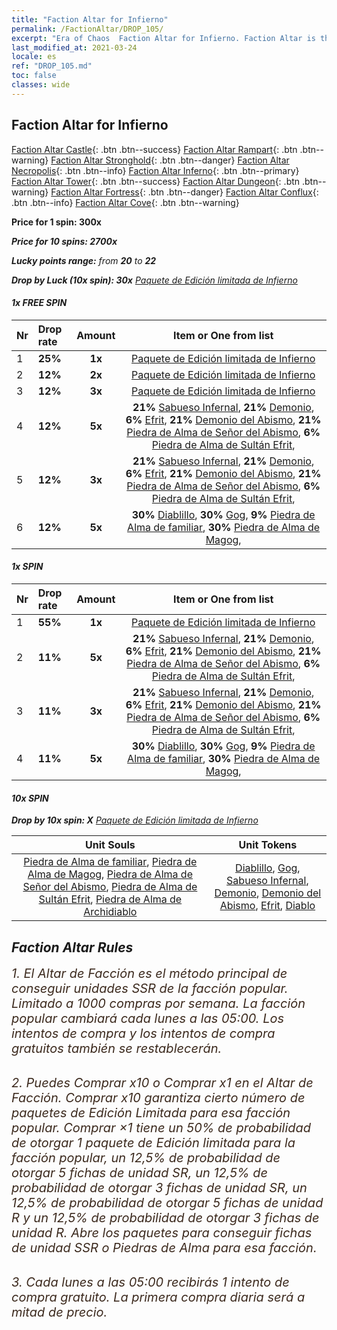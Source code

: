 ```yaml
---
title: "Faction Altar for Infierno"
permalink: /FactionAltar/DROP_105/
excerpt: "Era of Chaos  Faction Altar for Infierno. Faction Altar is the primary method for obtaining SSR units from the popular faction. Limited to 1,000 purchases each week. The popular faction changes at 05:00 every Monday. Purchase attempts and free purchase attempts will also reset then."
last_modified_at: 2021-03-24
locale: es
ref: "DROP_105.md"
toc: false
classes: wide
---
```


##  Faction Altar for **Infierno**

  [Faction Altar Castle](/es/FactionAltar/DROP_101/){: .btn .btn--success} [Faction Altar Rampart](/es/FactionAltar/DROP_102/){: .btn .btn--warning} [Faction Altar Stronghold](/es/FactionAltar/DROP_103/){: .btn .btn--danger} [Faction Altar Necropolis](/es/FactionAltar/DROP_104/){: .btn .btn--info} [Faction Altar Inferno](/es/FactionAltar/DROP_105/){: .btn .btn--primary} [Faction Altar Tower](/es/FactionAltar/DROP_106/){: .btn .btn--success} [Faction Altar Dungeon](/es/FactionAltar/DROP_107/){: .btn .btn--warning} [Faction Altar Fortress](/es/FactionAltar/DROP_108/){: .btn .btn--danger} [Faction Altar Conflux](/es/FactionAltar/DROP_109/){: .btn .btn--info} [Faction Altar Cove](/es/FactionAltar/DROP_112/){: .btn .btn--warning} 

  **Price for 1 spin: 300x** <i class="fas fa-gem"/>

  **Price for 10 spins: 2700x** <i class="fas fa-gem"/>

  **Lucky points range:** from **20** to **22**

  **Drop by Luck (10x spin): 30x** [Paquete de Edición limitada de Infierno](/es/Items/con_2104/)

####  1x FREE SPIN 

  |    Nr    |  Drop rate  |  Amount   |   Item or One from list  |
  |:---------|:------------|:---------:|:------------------------:|
  | 1 | **25%** | **1x** | [Paquete de Edición limitada de Infierno](/es/Items/con_2104/) |
  | 2 | **12%** | **2x** | [Paquete de Edición limitada de Infierno](/es/Items/con_2104/) |
  | 3 | **12%** | **3x** | [Paquete de Edición limitada de Infierno](/es/Items/con_2104/) |
  | 4 | **12%** | **5x** |  **21%** [Sabueso Infernal](/es/Items/unt_228/),  **21%** [Demonio](/es/Items/unt_229/),  **6%** [Efrit](/es/Items/unt_231/),  **21%** [Demonio del Abismo](/es/Items/unt_230/),  **21%** [Piedra de Alma de Señor del Abismo](/es/Items/unt_316/),  **6%** [Piedra de Alma de Sultán Efrit](/es/Items/unt_317/),  |
  | 5 | **12%** | **3x** |  **21%** [Sabueso Infernal](/es/Items/unt_228/),  **21%** [Demonio](/es/Items/unt_229/),  **6%** [Efrit](/es/Items/unt_231/),  **21%** [Demonio del Abismo](/es/Items/unt_230/),  **21%** [Piedra de Alma de Señor del Abismo](/es/Items/unt_316/),  **6%** [Piedra de Alma de Sultán Efrit](/es/Items/unt_317/),  |
  | 6 | **12%** | **5x** |  **30%** [Diablillo](/es/Items/unt_226/),  **30%** [Gog](/es/Items/unt_227/),  **9%** [Piedra de Alma de familiar](/es/Items/unt_313/),  **30%** [Piedra de Alma de Magog](/es/Items/unt_314/),  |


####  1x SPIN 

  |    Nr    |  Drop rate  |  Amount   |   Item or One from list  |
  |:---------|:------------|:---------:|:------------------------:|
  | 1 | **55%** | **1x** | [Paquete de Edición limitada de Infierno](/es/Items/con_2104/) |
  | 2 | **11%** | **5x** |  **21%** [Sabueso Infernal](/es/Items/unt_228/),  **21%** [Demonio](/es/Items/unt_229/),  **6%** [Efrit](/es/Items/unt_231/),  **21%** [Demonio del Abismo](/es/Items/unt_230/),  **21%** [Piedra de Alma de Señor del Abismo](/es/Items/unt_316/),  **6%** [Piedra de Alma de Sultán Efrit](/es/Items/unt_317/),  |
  | 3 | **11%** | **3x** |  **21%** [Sabueso Infernal](/es/Items/unt_228/),  **21%** [Demonio](/es/Items/unt_229/),  **6%** [Efrit](/es/Items/unt_231/),  **21%** [Demonio del Abismo](/es/Items/unt_230/),  **21%** [Piedra de Alma de Señor del Abismo](/es/Items/unt_316/),  **6%** [Piedra de Alma de Sultán Efrit](/es/Items/unt_317/),  |
  | 4 | **11%** | **5x** |  **30%** [Diablillo](/es/Items/unt_226/),  **30%** [Gog](/es/Items/unt_227/),  **9%** [Piedra de Alma de familiar](/es/Items/unt_313/),  **30%** [Piedra de Alma de Magog](/es/Items/unt_314/),  |


####  10x SPIN 

  **Drop by 10x spin: X** [Paquete de Edición limitada de Infierno](/es/Items/con_2104/)

  |    Unit Souls    |  Unit Tokens  |
  |:----------------:|:-------------:|
  | [Piedra de Alma de familiar](/es/Items/unt_313/), [Piedra de Alma de Magog](/es/Items/unt_314/), [Piedra de Alma de Señor del Abismo](/es/Items/unt_316/), [Piedra de Alma de Sultán Efrit](/es/Items/unt_317/), [Piedra de Alma de Archidiablo](/es/Items/unt_318/) | [Diablillo](/es/Items/unt_226/), [Gog](/es/Items/unt_227/), [Sabueso Infernal](/es/Items/unt_228/), [Demonio](/es/Items/unt_229/), [Demonio del Abismo](/es/Items/unt_230/), [Efrit](/es/Items/unt_231/), [Diablo](/es/Items/unt_232/) |



## Faction Altar Rules

  <span style="color: #3c2a1e;font-size:20px">1. El Altar de Facción es el método principal de conseguir unidades SSR de la facción popular. Limitado a 1000 compras por semana. La facción popular cambiará cada lunes a las 05:00. Los intentos de compra y los intentos de compra gratuitos también se restablecerán. </span><br/>

<br/>  <span style="color: #3c2a1e;font-size:20px">2. Puedes Comprar x10 o Comprar x1 en el Altar de Facción. Comprar x10 garantiza cierto número de paquetes de Edición Limitada para esa facción popular. Comprar ×1 tiene un 50% de probabilidad de otorgar 1 paquete de Edición limitada para la facción popular, un 12,5% de probabilidad de otorgar 5 fichas de unidad SR, un 12,5% de probabilidad de otorgar 3 fichas de unidad SR, un 12,5% de probabilidad de otorgar 5 fichas de unidad R y un 12,5% de probabilidad de otorgar 3 fichas de unidad R. Abre los paquetes para conseguir fichas de unidad SSR o Piedras de Alma para esa facción.</span>

<br/>  <span style="color: #3c2a1e;font-size:20px">3. Cada lunes a las 05:00 recibirás 1 intento de compra gratuito. La primera compra diaria será a mitad de precio.</span><br/>

<br/>